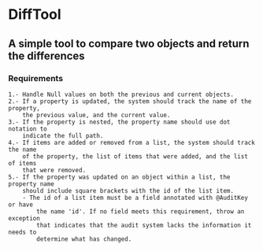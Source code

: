 # DiffTool
## A simple tool to compare two objects and return the differences
### Requirements
    1.- Handle Null values on both the previous and current objects.
    2.- If a property is updated, the system should track the name of the property, 
        the previous value, and the current value.
    3.- If the property is nested, the property name should use dot notation to 
        indicate the full path.
    4.- If items are added or removed from a list, the system should track the name 
        of the property, the list of items that were added, and the list of items 
        that were removed.
    5.- If the property was updated on an object within a list, the property name 
        should include square brackets with the id of the list item.
        - The id of a list item must be a field annotated with @AuditKey or have 
            the name 'id'. If no field meets this requirement, throw an exception 
            that indicates that the audit system lacks the information it needs to 
            determine what has changed.


